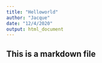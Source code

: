```yaml
---
title: "Helloworld"
author: "Jacque"
date: "12/4/2020"
output: html_document
---
```



## This is a markdown file
